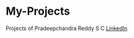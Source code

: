 # My-Projects
Projects of Pradeepchandra Reddy S C [LinkedIn](https://www.linkedin.com/in/pradeepchandra-reddy-s-c)
